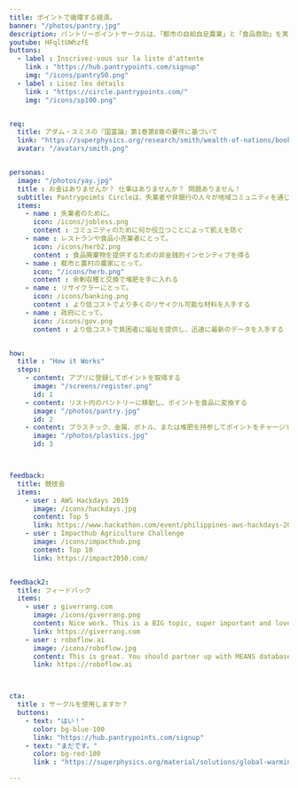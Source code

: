 ```yaml
---
title: ポイントで循環する経済。
banner: "/photos/pantry.jpg"
description: パントリーポイントサークルは、「都市の自給自足農業」と「食品救助」を実施し、真の循環経済を実現します
youtube: HFqltUWhzfE
buttons:
  - label : Inscrivez-vous sur la liste d'attente
    link : "https://hub.pantrypoints.com/signup"
    img: "/icons/pantry50.png"
  - label : Lisez les détails
    link : "https://circle.pantrypoints.com/"
    img: "/icons/sp100.png"


req:
  title: アダム・スミスの『国富論』第1巻第8章の要件に基づいて
  link: "https://superphysics.org/research/smith/wealth-of-nations/book-1/chapter-8d"
  avatar: "/avatars/smith.png"


personas:
  image: "/photos/yay.jpg"
  title : お金はありませんか？ 仕事はありませんか？ 問題ありません！ 
  subtitle: Pantrypoimts Circleは、失業者や非銀行の人々が地域コミュニティを通じて食料にアクセスするのを支援します
  items:
    - name : 失業者のために。
      icon: /icons/jobless.png
      content : コミュニティのために何か役立つことによって飢えを防ぐ      
    - name : レストランや食品小売業者にとって。
      icon: /icons/herb2.png
      content : 食品廃棄物を提供するための非金銭的インセンティブを得る
    - name : 都市と農村の農家にとって。
      icon: "/icons/herb.png"
      content : 余剰収穫と交換で堆肥を手に入れる
    - name : リサイクラーにとって。
      icon: /icons/banking.png
      content : より低コストでより多くのリサイクル可能な材料を入手する
    - name : 政府にとって。 
      icon: /icons/gov.png
      content : より低コストで貧困者に福祉を提供し、迅速に最新のデータを入手する


how:
  title : "How it Works"  
  steps:
    - content: アプリに登録してポイントを取得する
      image: "/screens/register.png"
      id: 1
    - content: リスト内のパントリーに移動し、ポイントを食品に変換する
      image: "/photos/pantry.jpg"
      id: 2
    - content: プラスチック、金属、ボトル、または堆肥を持参してポイントをチャージする
      image: "/photos/plastics.jpg"
      id: 3



feedback:
  title: 競技会
  items:
    - user : AWS Hackdays 2019
      image: /icons/hackdays.jpg
      content: Top 5
      link: https://www.hackathon.com/event/philippines-aws-hackdays-2019--lets-hack-for-good-5c4a9262187a8c0004fa3d05
    - user : Impacthub Agriculture Challenge
      image: /icons/impacthub.png
      content: Top 10
      link: https://impact2050.com/


feedback2:
  title: フィードバック
  items:
    - user : giverrang.com
      image: /icons/giverrang.png
      content: Nice work. This is a BIG topic, super important and love that you're tackling it. I'm on the same wavelength.
      link: https://giverrang.com
    - user : roboflow.ai
      image: /icons/roboflow.jpg
      content: This is great. You should partner up with MEANS database which does something similar with food pantries.
      link: https://roboflow.ai 



cta:
  title : サークルを使用しますか？
  buttons:
    - text: "はい！"
      color: bg-blue-100
      link: "https://hub.pantrypoints.com/signup"
    - text: "まだです。"
      color: bg-red-100    
      link : "https://superphysics.org/material/solutions/global-warming/"

---
```

